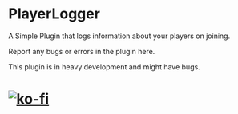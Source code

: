 # PlayerLogger
A Simple Plugin that logs information about your players on joining.


Report any bugs or errors in the plugin here.

This plugin is in heavy development and might have bugs.


# [![ko-fi](https://ko-fi.com/img/githubbutton_sm.svg)](https://ko-fi.com/V7V3E5ZSM)
